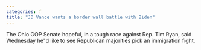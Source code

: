 ```yaml
---
categories: f
title: "JD Vance wants a border wall battle with Biden"
---
```

The Ohio GOP Senate hopeful, in a tough race against Rep. Tim Ryan, said Wednesday he"d like to see Republican majorities pick an immigration fight.